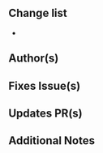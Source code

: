 <!-- Read https://github.com/TheSuperHackers/GeneralsGameCode/tree/main/documentation/how_to_write_a_pull_request.md -->
## Change list
<!-- List changes -->
- 

## Author(s)
<!-- List additional authors -->

## Fixes Issue(s) <!-- [Optional - Remove if unused] -->
<!-- Closes/Fixes/Resolves an issue (#123) -->

## Updates PR(s) <!-- [Optional - Remove if unused] -->
<!-- Updates/Continues a PR (#234) -->

## Additional Notes <!-- [Optional - Remove if unused] -->
<!-- None changelog related notes -->